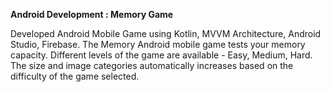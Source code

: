 **Android Development : Memory Game**

Developed Android Mobile Game using Kotlin, MVVM Architecture, Android Studio, Firebase. The Memory Android mobile game tests your memory capacity. Different levels of the game
are available - Easy, Medium, Hard. The size and image categories automatically increases based on the difficulty of the game selected.
